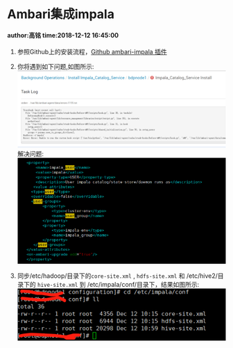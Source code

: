 #  Ambari集成impala 
####   author:高铭    time:2018-12-12 16:45:00
1.  参照Github上的安装流程，[Github ambari-impala 插件](https://github.com/cas-bigdatalab/ambari-impala-service)
2.  你将遇到如下问题,如图所示:  
![遇到的bug](/impala/bug.png)
    解决问题:
![遇到的bug](/impala/impala_user_group.png)

3.  同步/etc/hadoop/目录下的`core-site.xml` , `hdfs-site.xml` 和 /etc/hive2/目录下的 `hive-site.xml` 到 /etc/impala/conf/目录下，结果如图所示:  ![遇到的bug](/impala/conf.png)


   
